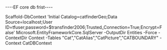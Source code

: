 ----EF core db frist----

Scaffold-DbContext 'Initial Catalog=catfinderGeo;Data Source=localhost;User ID=tfuser;password=$transfinder2006;Trusted_Connection=True;Encrypt=False' Microsoft.EntityFrameworkCore.SqlServer -OutputDir Entities -Force -ContextDir Context -Tables "Cat","CatAlias","CatPicture","CATBOUNDARY" -Context CatDBContext
